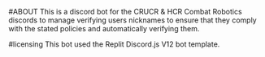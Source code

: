 #ABOUT
This is a discord bot for the CRUCR & HCR Combat Robotics discords to manage verifying users nicknames to ensure that they comply with the stated policies and automatically verifying them.

#licensing
This bot used the Replit Discord.js V12 bot template.